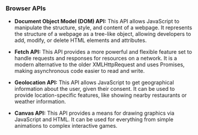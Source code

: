 ### Browser APIs

* <b>Document Object Model (DOM) API:</b> This API allows JavaScript to manipulate the structure, style, and content of a webpage. It represents the structure of a webpage as a tree-like object, allowing developers to add, modify, or delete HTML elements and attributes.



* <b>Fetch API:</b> This API provides a more powerful and flexible feature set to handle requests and responses for resources on a network. It is a modern alternative to the older XMLHttpRequest and uses Promises, making asynchronous code easier to read and write.



* <b>Geolocation API:</b> This API allows JavaScript to get geographical information about the user, given their consent. It can be used to provide location-specific features, like showing nearby restaurants or weather information.

* <b>Canvas API:</b>  This API provides a means for drawing graphics via JavaScript and HTML. It can be used for everything from simple animations to complex interactive games.